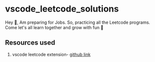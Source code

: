# vscode_leetcode_solutions

Hey 👋, Am preparing for Jobs. So, practicing all the Leetcode programs. Come let's all learn together and grow with fun 🥸

## Resources used

1. vscode leetcode extension- [github link](https://github.com/LeetCode-OpenSource/vscode-leetcode)
